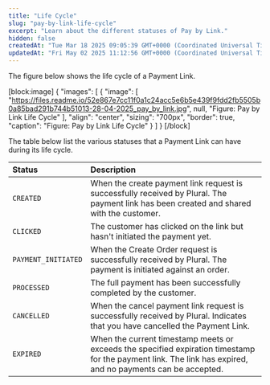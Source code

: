```yaml
---
title: "Life Cycle"
slug: "pay-by-link-life-cycle"
excerpt: "Learn about the different statuses of Pay by Link."
hidden: false
createdAt: "Tue Mar 18 2025 09:05:39 GMT+0000 (Coordinated Universal Time)"
updatedAt: "Fri May 02 2025 11:12:56 GMT+0000 (Coordinated Universal Time)"
---
```

The figure below shows the life cycle of a Payment Link.

[block:image]
{
  "images": [
    {
      "image": [
        "https://files.readme.io/52e867e7cc11f0a1c24acc5e6b5e439f9fdd2fb5505b0a85bad291b744b51013-28-04-2025_pay_by_link.jpg",
        null,
        "Figure: Pay by Link Life Cycle"
      ],
      "align": "center",
      "sizing": "700px",
      "border": true,
      "caption": "Figure: Pay by Link Life Cycle"
    }
  ]
}
[/block]


The table below list the various statuses that a Payment Link can have during its life cycle.

| Status              | Description                                                                                                                                                 |
| :------------------ | :---------------------------------------------------------------------------------------------------------------------------------------------------------- |
| `CREATED`           | When the create payment link request is successfully received by Plural. The payment link has been created and shared with the customer.                    |
| `CLICKED`           | The customer has clicked on the link but hasn't initiated the payment yet.                                                                                  |
| `PAYMENT_INITIATED` | When the Create Order request is successfully received by Plural. The payment is initiated against an order.                                                |
| `PROCESSED`         | The full payment has been successfully completed by the customer.                                                                                           |
| `CANCELLED`         | When the cancel payment link request is successfully received by Plural. Indicates that you have cancelled the Payment Link.                                |
| `EXPIRED`           | When the current timestamp meets or exceeds the specified expiration timestamp for the payment link. The link has expired, and no payments can be accepted. |
